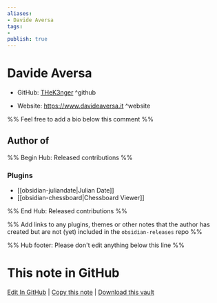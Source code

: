```yaml
---
aliases:
- Davide Aversa
tags:
- 
publish: true
---
```


# Davide Aversa

- GitHub: [THeK3nger](https://github.com/THeK3nger/) ^github
<!-- - Discord: `@` ^discord-->
- Website: <https://www.davideaversa.it> ^website
<!-- - [[Publish sites|Publish site]]: ^publish-->

%% Feel free to add a bio below this comment %%


## Author of

%% Begin Hub: Released contributions %%
### Plugins
- [[obsidian-juliandate|Julian Date]]
- [[obsidian-chessboard|Chessboard Viewer]]

%% End Hub: Released contributions %%

%% Add links to any plugins, themes or other notes that the author has created but are not (yet) included in the `obsidian-releases` repo %%

<!--
### Unlisted plugins
-->

<!--
### Others
-->

<!--
## Sponsor this author

- [[GitHub sponsors]]: [Sponsor @THeK3nger on GitHub Sponsors](https://github.com/sponsors/THeK3nger) ^github-sponsor
- [[Buy me a coffee]]: ^buy-me-a-coffee
- [[PayPal]]: ^paypal
- [[Patreon]]: ^patreon

-->

<!--
## Follow this author

- [[YouTube Channels|On YouTube]]: ^youtube
- Twitter: ^twitter
- ...
-->

%% Hub footer: Please don't edit anything below this line %%

# This note in GitHub

<span class="git-footer">[Edit In GitHub](https://github.dev/obsidian-community/obsidian-hub/blob/main/01%20-%20Community/People/THeK3nger.md "git-hub-edit-note") | [Copy this note](https://raw.githubusercontent.com/obsidian-community/obsidian-hub/main/01%20-%20Community/People/THeK3nger.md "git-hub-copy-note") | [Download this vault](https://github.com/obsidian-community/obsidian-hub/archive/refs/heads/main.zip "git-hub-download-vault") </span>
